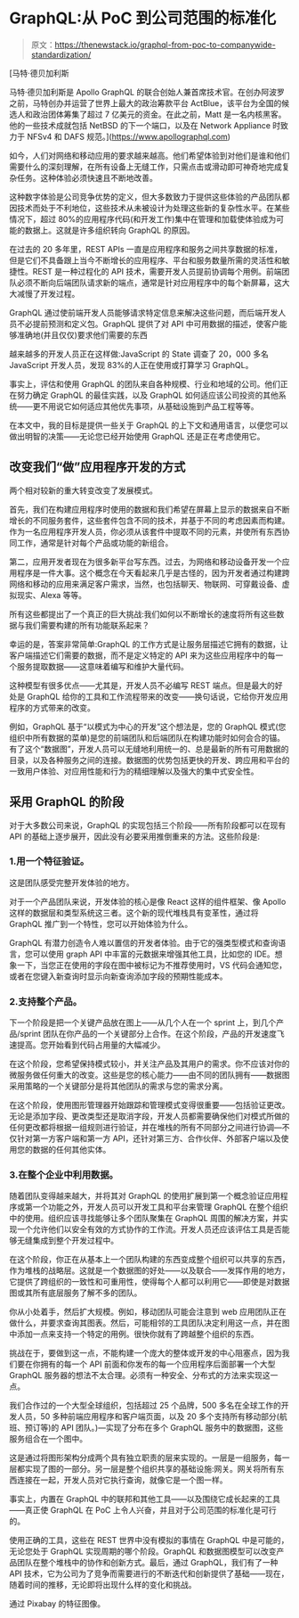 # GraphQL:从 PoC 到公司范围的标准化

> 原文：<https://thenewstack.io/graphql-from-poc-to-companywide-standardization/>

[](https://www.apollographql.com)

 [马特·德贝加利斯

马特·德贝加利斯是 Apollo GraphQL 的联合创始人兼首席技术官。在创办阿波罗之前，马特创办并运营了世界上最大的政治筹款平台 ActBlue，该平台为全国的候选人和政治团体筹集了超过 7 亿美元的资金。在此之前，Matt 是一名内核黑客。他的一些技术成就包括 NetBSD 的下一个端口，以及在 Network Appliance 时致力于 NFSv4 和 DAFS 规范。](https://www.apollographql.com) [](https://www.apollographql.com)

如今，人们对网络和移动应用的要求越来越高。他们希望体验到对他们是谁和他们需要什么的深刻理解，在所有设备上无缝工作，只需点击或滑动即可神奇地完成复杂任务。这种体验必须快速且不断地改善。

这种数字体验是公司竞争优势的定义，但大多数致力于提供这些体验的产品团队都因技术而处于不利地位，这些技术从未被设计为处理这些新的复杂性水平。在某些情况下，超过 80%的应用程序代码(和开发工作)集中在管理和加载使体验成为可能的数据上。这就是许多组织转向 GraphQL 的原因。

在过去的 20 多年里，REST APIs 一直是应用程序和服务之间共享数据的标准，但是它们不具备跟上当今不断增长的应用程序、平台和服务数量所需的灵活性和敏捷性。REST 是一种过程化的 API 技术，需要开发人员提前协调每个用例。前端团队必须不断向后端团队请求新的端点，通常是针对应用程序中的每个新屏幕，这大大减慢了开发过程。

GraphQL 通过使前端开发人员能够请求特定信息来解决这些问题，而后端开发人员不必提前预测和定义包。GraphQL 提供了对 API 中可用数据的描述，使客户能够准确地(并且仅仅)要求他们需要的东西

越来越多的开发人员正在这样做:JavaScript 的 State 调查了 20，000 多名 JavaScript 开发人员，发现 83%的人正在使用或打算学习 GraphQL。

事实上，评估和使用 GraphQL 的团队来自各种规模、行业和地域的公司。他们正在努力确定 GraphQL 的最佳实践，以及 GraphQL 如何适应该公司投资的其他系统——更不用说它如何适应其他优先事项，从基础设施到产品工程等等。

在本文中，我的目标是提供一些关于 GraphQL 的上下文和通用语言，以便您可以做出明智的决策——无论您已经开始使用 GraphQL 还是正在考虑使用它。

## 改变我们“做”应用程序开发的方式

两个相对较新的重大转变改变了发展模式。

首先，我们在构建应用程序时使用的数据和我们希望在屏幕上显示的数据来自不断增长的不同服务套件，这些套件包含不同的技术，并基于不同的考虑因素而构建。作为一名应用程序开发人员，你必须从该套件中提取不同的元素，并使所有东西协同工作，通常是针对每个产品或功能的新组合。

第二，应用开发者现在为很多新平台写东西。过去，为网络和移动设备开发一个应用程序是一件大事。这个概念在今天看起来几乎是古怪的，因为开发者通过构建跨网络和移动的应用来满足客户需求，当然，也包括聊天、物联网、可穿戴设备、虚拟现实、Alexa 等等。

所有这些都提出了一个真正的巨大挑战:我们如何以不断增长的速度将所有这些数据与我们需要构建的所有功能联系起来？

幸运的是，答案非常简单:GraphQL 的工作方式是让服务层描述它拥有的数据，让客户端描述它们需要的数据，而不是定义特定的 API 来为这些应用程序中的每一个服务提取数据——这意味着编写和维护大量代码。

这种模型有很多优点——尤其是，开发人员不必编写 REST 端点。但是最大的好处是 GraphQL 给你的工具和工作流程带来的改变——换句话说，它给你开发应用程序的方式带来的改变。

例如，GraphQL 基于“以模式为中心的开发”这个想法是，您的 GraphQL 模式(您组织中所有数据的菜单)是您的前端团队和后端团队在构建功能时如何会合的锚。有了这个“数据图”，开发人员可以无缝地利用统一的、总是最新的所有可用数据的目录，以及各种服务之间的连接。数据图的优势包括更快的开发、跨应用和平台的一致用户体验、对应用性能和行为的精细理解以及强大的集中式安全性。

## 采用 GraphQL 的阶段

对于大多数公司来说，GraphQL 的实现包括三个阶段——所有阶段都可以在现有 API 的基础上逐步展开，因此没有必要采用推倒重来的方法。这些阶段是:

### 1.用一个特征验证。

这是团队感受完整开发体验的地方。

对于一个产品团队来说，开发体验的核心是像 React 这样的组件框架、像 Apollo 这样的数据层和类型系统这三者。这个新的现代堆栈具有变革性，通过将 GraphQL 推广到一个特性，您可以开始体验为什么。

GraphQL 有潜力创造令人难以置信的开发者体验。由于它的强类型模式和查询语言，您可以使用 graph API 中丰富的元数据来增强其他工具，比如您的 IDE。想象一下，当您正在使用的字段在图中被标记为不推荐使用时，VS 代码会通知您，或者在您键入新查询时显示向新查询添加字段的预期性能成本。

### 2.支持整个产品。

下一个阶段是把一个关键产品放在图上——从几个人在一个 sprint 上，到几个产品/sprint 团队在你产品的一个关键部分上合作。在这个阶段，产品的开发速度飞速提高。您开始看到代码占用量的大幅减少。

在这个阶段，您希望保持模式较小，并关注产品及其用户的需求。你不应该对你的微服务做任何重大的改变。这些是您的核心能力——由不同的团队拥有——数据图采用策略的一个关键部分是将其他团队的需求与您的需求分离。

在这个阶段，使用图形管理器开始跟踪和管理模式变得很重要——包括验证更改。无论是添加字段、更改类型还是取消字段，开发人员都需要确保他们对模式所做的任何更改都将根据一组规则进行验证，并在堆栈的所有不同部分之间进行协调—不仅针对第一方客户端和第一方 API，还针对第三方、合作伙伴、外部客户端以及使用您的数据的任何其他实体。

### 3.在整个企业中利用数据。

随着团队变得越来越大，并将其对 GraphQL 的使用扩展到第一个概念验证应用程序或第一个功能之外，开发人员可以开发工具和平台来管理 GraphQL 在整个组织中的使用。组织应该寻找能够让多个团队聚集在 GraphQL 周围的解决方案，并实现一个允许他们以安全有效的方式协作的工作流。开发人员还应该评估工具是否能够无缝集成到整个开发过程中。

在这个阶段，你正在从基本上一个团队构建的东西变成整个组织可以共享的东西，作为堆栈的战略层。这就是一个数据图的好处——以及联合——发挥作用的地方，它提供了跨组织的一致性和可重用性，使得每个人都可以利用它——即使是对数据图或其所有底层服务了解不多的团队。

你从小处着手，然后扩大规模。例如，移动团队可能会注意到 web 应用团队正在做什么，并要求查询其图表。然后，可能相邻的工具团队决定利用这一点，并在图中添加一点来支持一个特定的用例。很快你就有了跨越整个组织的东西。

挑战在于，要做到这一点，不能构建一个庞大的整体或开发的中心阻塞点，因为我们要在你拥有的每一个 API 前面和你发布的每一个应用程序后面部署一个大型 GraphQL 服务器的想法不太合理。必须有一种安全、分布式的方法来实现这一点。

我们合作过的一个大型全球组织，包括超过 25 个品牌，500 多名在全球工作的开发人员，50 多种前端应用程序和客户端页面，以及 20 多个支持所有移动部分(航班、预订等)的 API 团队。)—实现了分布在多个 GraphQL 服务中的数据图，这些服务组合在一个图中。

这是通过将图形架构分成两个具有独立职责的层来实现的。一层是一组服务，每一层都实现了图的一部分。另一层是整个组织共享的基础设施:网关。网关将所有东西连接在一起，开发人员对它执行查询，就像它是一个图一样。

事实上，内置在 GraphQL 中的联邦和其他工具——以及围绕它成长起来的工具——真正使 GraphQL 在 PoC 上令人兴奋，并且对于公司范围的标准化是可行的。

使用正确的工具，这些在 REST 世界中没有模拟的事情在 GraphQL 中是可能的，无论您处于 GraphQL 实现周期的哪个阶段。GraphQL 和数据图模型可以改变产品团队在整个堆栈中的协作和创新方式。最后，通过 GraphQL，我们有了一种 API 技术，它为公司为了竞争而需要进行的不断迭代和创新提供了基础——现在，随着时间的推移，无论即将出现什么样的变化和挑战。

通过 Pixabay 的特征图像。

<svg xmlns:xlink="http://www.w3.org/1999/xlink" viewBox="0 0 68 31" version="1.1"><title>Group</title> <desc>Created with Sketch.</desc></svg>